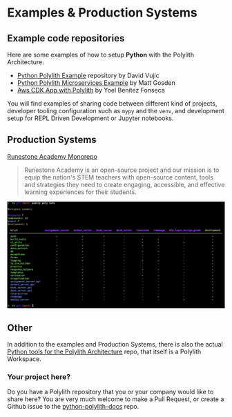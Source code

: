 # Examples & Production Systems

## Example code repositories
Here are some examples of how to setup __Python__ with the Polylith Architecture.

- [Python Polylith Example](https://github.com/DavidVujic/python-polylith-example) repository by David Vujic
- [Python Polylith Microservices Example](https://github.com/ttamg/python-polylith-microservices-example) by Matt Gosden
- [Aws CDK App with Polylith](https://github.com/ybenitezf/cdk_polylith) by Yoel Benítez Fonseca

You will find examples of sharing code between different kind of projects, developer tooling configuration such as `mypy` and the `venv`,
and development setup for REPL Driven Development or Jupyter notebooks.

## Production Systems
[Runestone Academy Monorepo](https://github.com/RunestoneInteractive/rs)

> Runestone Academy is an open-source project and our mission is to equip the nation's STEM teachers with open-source content, tools and strategies they need to create engaging, accessible, and effective learning experiences for their students. 

![poly info](img/runestone-poly-info.png)

## Other
In addition to the examples and Production Systems,
there is also the actual [Python tools for the Polylith Architecture](https://github.com/DavidVujic/python-polylith)
repo, that itself is a Polylith Workspace.

### Your project here?
Do you have a Polylith repository that you or your company would like to share here? You are very much welcome to make a Pull Request,
or create a Github issue to the [python-polylith-docs](https://github.com/DavidVujic/python-polylith-docs) repo.

